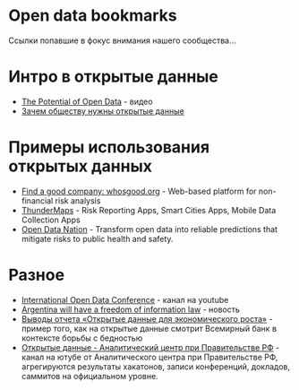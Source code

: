 # Open data bookmarks
Ссылки попавшие в фокус внимания нашего сообщества...

# Интро в открытые данные

* [The Potential of Open Data](https://www.youtube.com/watch?v=bwX5MAZ6zKI) - видео
* [Зачем обществу нужны открытые данные](https://www.youtube.com/watch?v=9R4NjOp8HXc&t=44s&index=2&list=PLdJ1o86NoIWm27ULOy5WMvBZdu9-4T7HN)

# Примеры использования открытых данных

* [Find a good company: whosgood.org](https://www.whosgood.org/) - Web-based platform for non-financial risk analysis
* [ThunderMaps](https://learn.thundermaps.com/) - Risk Reporting Apps, Smart Cities Apps, Mobile Data Collection Apps
* [Open Data Nation](http://www.opendatanation.com/) - Transform open data into reliable predictions that mitigate risks to public health and safety.

# Разное

* [International Open Data Conference](https://www.youtube.com/channel/UC8cKSDSxKSbOnKliM_MhZmQ) - канал на youtube
* [Argentina will have a freedom of information law](http://www.freedominfo.org/2016/09/argentina-approves-foi-bill-senate-changes-rejected/) - новость
* [Выводы отчета «Открытые данные для экономического роста»](https://www.youtube.com/watch?v=IcFyqk96KpQ&list=PLdJ1o86NoIWm27ULOy5WMvBZdu9-4T7HN&index=6) - пример того, как на открытые данные смотрит Всемирный банк в контексте борьбы с бедностью
* [Открытые данные - Аналитический центр при Правительстве РФ](https://www.youtube.com/playlist?list=PLbL0XRYtxKhD-g6FkVJB91WIKOeDEn_n9) - канал на ютубе от Аналитического центра при Правительстве РФ, агрегируются результаты хакатонов, записи конференций, докладов, саммитов на официальном уровне.
